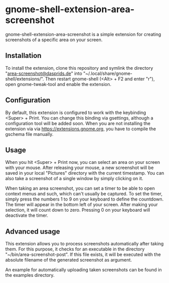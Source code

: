 gnome-shell-extension-area-screenshot
=====================================

gnome-shell-extension-area-screenshot is a simple extension for creating
screenshots of a specific area on your screen.

Installation
------------

To install the extension, clone this repository and symlink the directory
"area-screenshot@dasprids.de" into "~/.local/share/gnome-shell/extensions/".
Then restart gnome-shell (&lt;Alt&gt; + F2 and enter "r"), open
gnome-tweak-tool and enable the extension.

Configuration
-------------

By default, this extension is configured to work with the keybinding
&lt;Super&gt; + Print. You can change this binding via gsettings, although
a configuration tool will be added soon. When you are not installing the
extension via via https://extensions.gnome.org, you have to compile the
gschema file manually.

Usage
-----

When you hit &lt;Super&gt; + Print now, you can select an area on your screen
with your mouse. After releasing your mouse, a new screenshot will be saved in
your local "Pictures" directory with the current timestamp. You can also take
a screenshot of a single window by simply clicking on it.

When taking an area screenshot, you can set a timer to be able to open context
menus and such, which can't usually be captured. To set the timer, simply press
the numbers 1 to 9 on your keyboard to define the countdown. The timer will
appear in the bottom left of your screen. After making your selection, it will
count down to zero. Pressing 0 on your keyboard will deactivate the timer.

Advanced usage
--------------

This extension allows you to process screenshots automatically after taking
them. For this purpose, it checks for an executable in the directory
"~/bin/area-screenshot-post". If this file exists, it will be executed with
the absolute filename of the generated screenshot as argument.

An example for automatically uploading taken screenshots can be found in the
examples directory.
